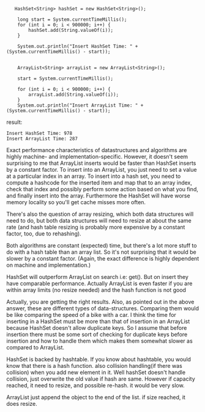 	   HashSet<String> hashSet = new HashSet<String>();

		long start = System.currentTimeMillis();
		for (int i = 0; i < 900000; i++) {
		    hashSet.add(String.valueOf(i));
		}

		System.out.println("Insert HashSet Time: " + (System.currentTimeMillis() - start));


		ArrayList<String> arrayList = new ArrayList<String>();

		start = System.currentTimeMillis();

		for (int i = 0; i < 900000; i++) {
		    arrayList.add(String.valueOf(i));
		}
		System.out.println("Insert ArrayList Time: " + (System.currentTimeMillis() - start));

result:

	Insert HashSet Time: 978
	Insert ArrayList Time: 287




Exact performance characteristics of datastructures and algorithms are highly machine- and implementation-specific. However, it doesn't seem surprising to me that ArrayList inserts would be faster than HashSet inserts by a constant factor. To insert into an ArrayList, you just need to set a value at a particular index in an array. To insert into a hash set, you need to compute a hashcode for the inserted item and map that to an array index, check that index and possibly perform some action based on what you find, and finally insert into the array. Furthermore the HashSet will have worse memory locality so you'll get cache misses more often.

There's also the question of array resizing, which both data structures will need to do, but both data structures will need to resize at about the same rate (and hash table resizing is probably more expensive by a constant factor, too, due to rehashing).

Both algorithms are constant (expected) time, but there's a lot more stuff to do with a hash table than an array list. So it's not surprising that it would be slower by a constant factor. (Again, the exact difference is highly dependent on machine and implementation.)

HashSet will outperform ArrayList on search i.e: get().
But on insert they have comparable performance. Actually ArrayList is even faster if you are within array limits (no resize needed) and the hash function is not good

Actually, you are getting the right results. Also, as pointed out in the above answer, these are different types of data-structures. Comparing them would be like comparing the speed of a bike with a car. I think the time for inserting in a HashSet must be more than that of insertion in an ArrayList because HashSet doesn't allow duplicate keys. So I assume that before insertion there must be some sort of checking for duplicate keys before insertion and how to handle them which makes them somewhat slower as compared to ArrayList.



HashSet is backed by hashtable. If you know about hashtable, you would know that there is a hash function. also collision handling(if there was collision) when you add new element in it. Well hashSet doesn't handle collision, just overwrite the old value if hash are same. However if capacity reached, it need to resize, and possible re-hash. it would be very slow.

ArrayList just append the object to the end of the list. if size reached, it does resize.

